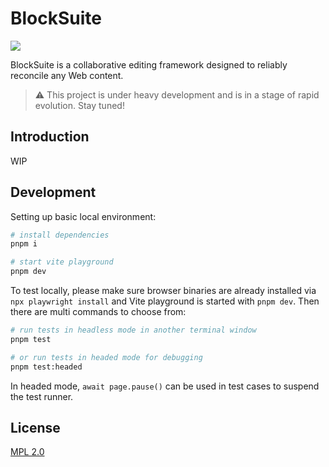 # BlockSuite

<a href="./package.json">
  <img src="https://img.shields.io/npm/v/@blocksuite/store.svg?maxAge=300"/>
</a>

BlockSuite is a collaborative editing framework designed to reliably reconcile any Web content.

> ⚠️ This project is under heavy development and is in a stage of rapid evolution. Stay tuned!

## Introduction

WIP

## Development

Setting up basic local environment:

```bash
# install dependencies
pnpm i

# start vite playground
pnpm dev
```

To test locally, please make sure browser binaries are already installed via `npx playwright install` and Vite playground is started with `pnpm dev`. Then there are multi commands to choose from:

```bash
# run tests in headless mode in another terminal window
pnpm test

# or run tests in headed mode for debugging
pnpm test:headed
```

In headed mode, `await page.pause()` can be used in test cases to suspend the test runner.

## License

[MPL 2.0](./LICENSE)
